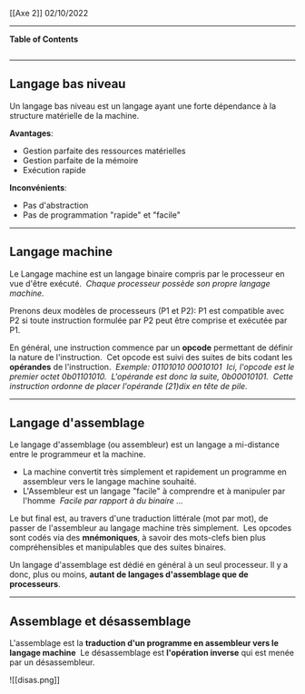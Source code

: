 [[Axe 2]]
02/10/2022
****
**Table of Contents**
```table-of-contents
```

****
## Langage bas niveau

Un langage bas niveau est un langage ayant une forte dépendance à la structure matérielle de la machine. 

**Avantages**: 
- Gestion parfaite des ressources matérielles 
- Gestion parfaite de la mémoire 
- Exécution rapide 
    
**Inconvénients**: 
- Pas d'abstraction 
- Pas de programmation "rapide" et "facile"


****
## Langage machine

Le Langage machine est un langage binaire compris par le processeur en vue d'être exécuté. 
	*Chaque processeur possède son propre langage machine.*

Prenons deux modèles de processeurs (P1 et P2): P1 est compatible avec P2 si toute instruction formulée par P2 peut être comprise et exécutée par P1. 


En général, une instruction commence par un **opcode** permettant de définir la nature de l'instruction. 
Cet opcode est suivi des suites de bits codant les **opérandes** de l'instruction. 
	*Exemple: 01101010 00010101 
	Ici, l'opcode est le premier octet 0b01101010. 
	L'opérande est donc la suite, 0b00010101. 
	Cette instruction ordonne de placer l'opérande (21)dix en tête de pile.*


****
## Langage d'assemblage

Le langage d'assemblage (ou assembleur) est un langage a mi-distance entre le programmeur et la machine. 
- La machine convertit très simplement et rapidement un programme en assembleur vers le langage machine souhaité. 
- L'Assembleur est un langage "facile" à comprendre et à manipuler par l'homme 
	*Facile par rapport à du binaire ...*


Le but final est, au travers d'une traduction littérale (mot par mot), de passer de l'assembleur au langage machine très simplement. 
Les opcodes sont codés via des **mnémoniques**, à savoir des mots-clefs bien plus compréhensibles et manipulables que des suites binaires. 

Un langage d'assemblage est dédié en général à un seul processeur. Il y a donc, plus ou moins, **autant de langages d'assemblage que de processeurs**.


****
## Assemblage et désassemblage

L'assemblage est la **traduction d'un programme en assembleur vers le langage machine** 
Le désassemblage est **l'opération inverse** qui est menée par un désassembleur.

![[disas.png]]
